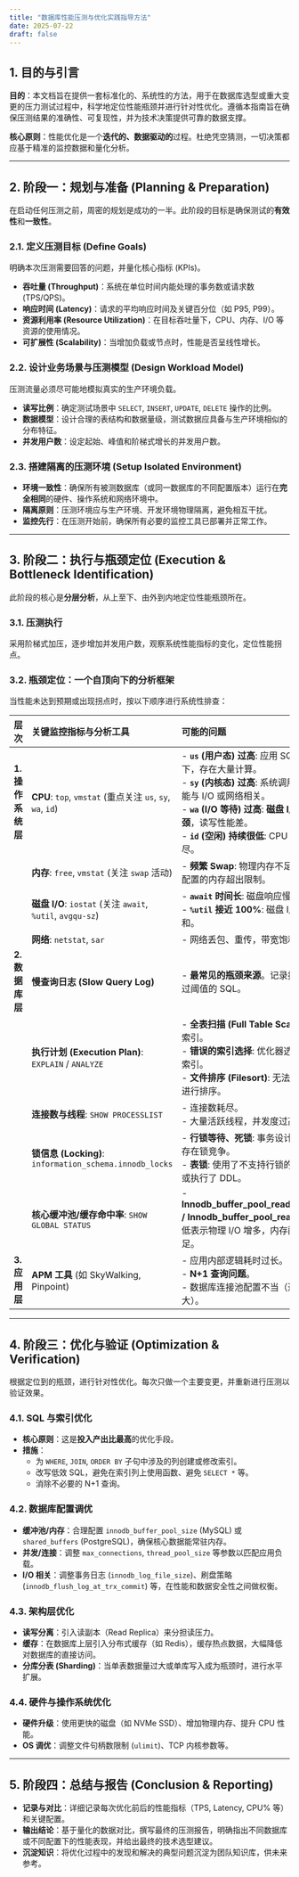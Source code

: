 ```yaml
---
title: "数据库性能压测与优化实践指导方法"
date: 2025-07-22
draft: false
---
```


## 1. 目的与引言

**目的**：本文档旨在提供一套标准化的、系统性的方法，用于在数据库选型或重大变更的压力测试过程中，科学地定位性能瓶颈并进行针对性优化。遵循本指南旨在确保压测结果的准确性、可复现性，并为技术决策提供可靠的数据支撑。

**核心原则**：性能优化是一个**迭代的、数据驱动的**过程。杜绝凭空猜测，一切决策都应基于精准的监控数据和量化分析。

---

## 2. 阶段一：规划与准备 (Planning & Preparation)

在启动任何压测之前，周密的规划是成功的一半。此阶段的目标是确保测试的**有效性**和**一致性**。

### 2.1. 定义压测目标 (Define Goals)

明确本次压测需要回答的问题，并量化核心指标 (KPIs)。
-   **吞吐量 (Throughput)**：系统在单位时间内能处理的事务数或请求数 (TPS/QPS)。
-   **响应时间 (Latency)**：请求的平均响应时间及关键百分位（如 P95, P99）。
-   **资源利用率 (Resource Utilization)**：在目标吞吐量下，CPU、内存、I/O 等资源的使用情况。
-   **可扩展性 (Scalability)**：当增加负载或节点时，性能是否呈线性增长。

### 2.2. 设计业务场景与压测模型 (Design Workload Model)

压测流量必须尽可能地模拟真实的生产环境负载。
-   **读写比例**：确定测试场景中 `SELECT`, `INSERT`, `UPDATE`, `DELETE` 操作的比例。
-   **数据模型**：设计合理的表结构和数据量级，测试数据应具备与生产环境相似的分布特征。
-   **并发用户数**：设定起始、峰值和阶梯式增长的并发用户数。

### 2.3. 搭建隔离的压测环境 (Setup Isolated Environment)

-   **环境一致性**：确保所有被测数据库（或同一数据库的不同配置版本）运行在**完全相同**的硬件、操作系统和网络环境中。
-   **隔离原则**：压测环境应与生产环境、开发环境物理隔离，避免相互干扰。
-   **监控先行**：在压测开始前，确保所有必要的监控工具已部署并正常工作。

--- 

## 3. 阶段二：执行与瓶颈定位 (Execution & Bottleneck Identification)

此阶段的核心是**分层分析**，从上至下、由外到内地定位性能瓶颈所在。

### 3.1. 压测执行

采用阶梯式加压，逐步增加并发用户数，观察系统性能指标的变化，定位性能拐点。

### 3.2. 瓶颈定位：一个自顶向下的分析框架

当性能未达到预期或出现拐点时，按以下顺序进行系统性排查：

| 层次 | 关键监控指标与分析工具 | 可能的问题 | 
| :--- | :--- | :--- |
| **1. 操作系统层** | **CPU**: `top`, `vmstat` (重点关注 `us`, `sy`, `wa`, `id`)| - **`us` (用户态) 过高**: 应用 SQL 效率低下，存在大量计算。 <br> - **`sy` (内核态) 过高**: 系统调用频繁，可能与 I/O 或网络相关。 <br> - **`wa` (I/O 等待) 过高**: **磁盘 I/O 成为瓶颈**，读写性能差。 <br> - **`id` (空闲) 持续很低**: CPU 资源耗尽。 |
| | **内存**: `free`, `vmstat` (关注 `swap` 活动) | - **频繁 Swap**: 物理内存不足，数据库配置的内存超出限制。 |
| | **磁盘 I/O**: `iostat` (关注 `await`, `%util`, `avgqu-sz`) | - **`await` 时间长**: 磁盘响应慢。 <br> - **`%util` 接近 100%**: 磁盘 I/O 带宽饱和。 |
| | **网络**: `netstat`, `sar` | - 网络丢包、重传，带宽饱和。 |
| **2. 数据库层** | **慢查询日志 (Slow Query Log)** | - **最常见的瓶颈来源**。记录执行时间超过阈值的 SQL。 |
| | **执行计划 (Execution Plan)**: `EXPLAIN` / `ANALYZE` | - **全表扫描 (Full Table Scan)**: 未命中索引。 <br> - **错误的索引选择**: 优化器选择了低效索引。 <br> - **文件排序 (Filesort)**: 无法利用索引进行排序。 |
| | **连接数与线程**: `SHOW PROCESSLIST` | - 连接数耗尽。 <br> - 大量活跃线程，并发度过高。 |
| | **锁信息 (Locking)**: `information_schema.innodb_locks` | - **行锁等待、死锁**: 事务设计不合理，存在锁竞争。 <br> - **表锁**: 使用了不支持行锁的存储引擎或执行了 DDL。 |
| | **核心缓冲池/缓存命中率**: `SHOW GLOBAL STATUS` | - **Innodb_buffer_pool_read_requests / Innodb_buffer_pool_reads**: 命中率低表示物理 I/O 增多，内存配置可能不足。 |
| **3. 应用层** | **APM 工具** (如 SkyWalking, Pinpoint) | - 应用内部逻辑耗时过长。 <br> - **N+1 查询问题**。 <br> - 数据库连接池配置不当（过小或过大）。 |

--- 

## 4. 阶段三：优化与验证 (Optimization & Verification)

根据定位到的瓶颈，进行针对性优化。每次只做一个主要变更，并重新进行压测以验证效果。

### 4.1. SQL 与索引优化

-   **核心原则**：这是**投入产出比最高**的优化手段。
-   **措施**：
    -   为 `WHERE`, `JOIN`, `ORDER BY` 子句中涉及的列创建或修改索引。
    -   改写低效 SQL，避免在索引列上使用函数、避免 `SELECT *` 等。
    -   消除不必要的 N+1 查询。

### 4.2. 数据库配置调优

-   **缓冲池/内存**：合理配置 `innodb_buffer_pool_size` (MySQL) 或 `shared_buffers` (PostgreSQL)，确保核心数据能常驻内存。
-   **并发/连接**：调整 `max_connections`, `thread_pool_size` 等参数以匹配应用负载。
-   **I/O 相关**：调整事务日志 (`innodb_log_file_size`)、刷盘策略 (`innodb_flush_log_at_trx_commit`) 等，在性能和数据安全性之间做权衡。

### 4.3. 架构层优化

-   **读写分离**：引入读副本（Read Replica）来分担读压力。
-   **缓存**：在数据库上层引入分布式缓存（如 Redis），缓存热点数据，大幅降低对数据库的直接访问。
-   **分库分表 (Sharding)**：当单表数据量过大或单库写入成为瓶颈时，进行水平扩展。

### 4.4. 硬件与操作系统优化

-   **硬件升级**：使用更快的磁盘（如 NVMe SSD）、增加物理内存、提升 CPU 性能。
-   **OS 调优**：调整文件句柄数限制 (`ulimit`)、TCP 内核参数等。

--- 

## 5. 阶段四：总结与报告 (Conclusion & Reporting)

-   **记录与对比**：详细记录每次优化前后的性能指标（TPS, Latency, CPU% 等）和关键配置。
-   **输出结论**：基于量化的数据对比，撰写最终的压测报告，明确指出不同数据库或不同配置下的性能表现，并给出最终的技术选型建议。
-   **沉淀知识**：将优化过程中的发现和解决的典型问题沉淀为团队知识库，供未来参考。
